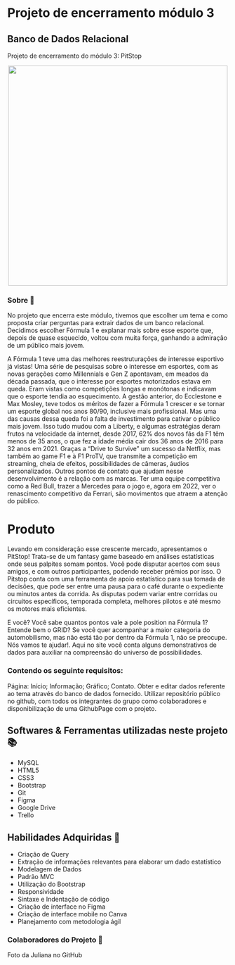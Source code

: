# Projeto de encerramento módulo 3 

## Banco de Dados Relacional

Projeto de encerramento do módulo 3: PitStop

<div align='center'>
    <img src='pit-stop/ex_readme.png' width='500px'>
 </div> 
 
### Sobre 🔎 

No projeto que encerra este módulo, tivemos que escolher um tema e como proposta criar perguntas para extrair dados de um banco relacional.
Decidimos escolher Fórmula 1 e explanar mais sobre esse esporte que, depois de quase esquecido, voltou com muita força, ganhando a admiração de um público mais jovem.

A Fórmula 1 teve uma das melhores reestruturações de interesse esportivo já vistas!
Uma série de pesquisas sobre o interesse em esportes, com as novas gerações como Millennials e Gen Z apontavam, em meados da década passada, que o interesse por esportes motorizados estava em queda. Eram vistas como competições longas e monótonas e indicavam que o esporte tendia ao esquecimento. 
A gestão anterior, do Ecclestone e Max Mosley, teve todos os méritos de fazer a Fórmula 1 crescer e se tornar um esporte global nos anos 80/90, inclusive mais profissional. Mas uma das causas dessa queda foi a falta de investimento para cativar o público mais jovem.
Isso tudo mudou com a Liberty, e algumas estratégias deram frutos na velocidade da internet, desde 2017, 62% dos novos fãs da F1 têm menos de 35 anos, o que fez a idade média cair dos 36 anos de 2016 para 32 anos em 2021. Graças a “Drive to Survive” um sucesso da Netflix, mas também ao game F1 e à F1 ProTV, que transmite a competição em streaming, cheia de efeitos, possibilidades de câmeras, áudios personalizados.
Outros pontos de contato que ajudam nesse desenvolvimento é a relação com as marcas. Ter uma equipe competitiva como a Red Bull, trazer a Mercedes para o jogo e, agora em 2022, ver o renascimento competitivo da Ferrari, são movimentos que atraem a atenção do público.

# Produto

Levando em consideração esse crescente mercado, apresentamos o PitStop!
Trata-se de um fantasy game baseado em análises estatísticas onde seus palpites somam pontos. 
Você pode disputar acertos com seus amigos, e com outros participantes, podendo receber prêmios por isso.
O Pitstop conta com uma ferramenta de apoio estatístico para sua tomada de decisões, que pode ser entre uma pausa para o café durante o expediente ou minutos antes da corrida. As disputas podem variar entre corridas ou circuitos específicos, temporada completa, melhores pilotos e até mesmo os motores mais eficientes.

E você?
Você sabe quantos pontos vale a pole position na Fórmula 1? Entende bem o GRID?
Se você quer acompanhar a maior categoria do automobilismo, mas não está tão por dentro da Fórmula 1, não se preocupe. Nós vamos te ajudar!.
Aqui no site você conta alguns demonstrativos de dados para auxiliar na compreensão do universo de possibilidades.


### Contendo os seguinte requisitos:

Página: Início; Informação; Gráfico; Contato.
Obter e editar dados referente ao tema através do banco de dados fornecido. 
Utilizar repositório público no github, com todos os integrantes do grupo como colaboradores e disponibilização de uma GithubPage com o projeto. 

## Softwares & Ferramentas utilizadas neste projeto 📚 
- MySQL
- HTML5 
- CSS3 
- Bootstrap 
- Git 
- Figma 
- Google Drive 
- Trello

## Habilidades Adquiridas 📝 
- Criação de Query
- Extração de informações relevantes para elaborar um dado estatístico 
- Modelagem de Dados
- Padrão MVC 
- Utilização do Bootstrap 
- Responsividade 
- Sintaxe e Indentação de código
- Criação de interface no Figma 
- Criação de interface mobile no Canva
- Planejamento com metodologia ágil 

### Colaboradores do Projeto 🤝 

Foto da Juliana no GitHub
